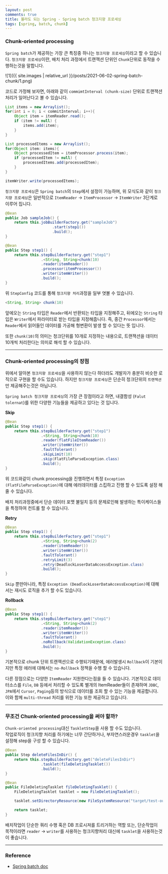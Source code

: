 ```yaml
---
layout: post
comments: true
title: 몰라도 되는 Spring - Spring batch 청크지향 프로세싱
tags: [spring, batch, chunk]
---
```


### Chunk-oriented processing 

`Spring batch`가 제공하는 가장 큰 특징중 하나는 `청크지향 프로세싱`이라고 할 수 있습니다. `청크지향 프로세싱`이란, 배치 처리 과정에서 트랜잭션 단위인 `Chunk`단위로 동작을 수행하는것을 말합니다.

![1]({{ site.images | relative_url }}/posts/2021-06-02-spring-batch-chunk/1.png) 

코드로 가정해 보자면, 아래와 같이 `commimtInterval (chunk-size)` 단위로 트랜잭션 처리가 일어난다고 볼 수 있습니다.

```java
List items = new Arraylist();
for(int i = 0; i < commitInterval; i++){
    Object item = itemReader.read();
    if (item != null) {
        items.add(item);
    }
}

List processedItems = new Arraylist();
for(Object item: items){
    Object processedItem = itemProcessor.process(item);
    if (processedItem != null) {
        processedItems.add(processedItem);
    }
}

itemWriter.write(processedItems);
```

`청크지향 프로세싱`은 `Spring batch`의 `Step`에서 설정이 가능하며, 위 모식도와 같이 `청크지향 프로세싱`은 일반적으로 `ItemReader` -> `ItemProcessor` -> `ItemWriter` 3단계로 이루어 집니다.

```java
@Bean
public Job sampleJob() {
    return this.jobBuilderFactory.get("sampleJob")
                     .start(step1())
                     .build();
}

@Bean
public Step step1() {
	return this.stepBuilderFactory.get("step1")
				.<String, String>chunk(10)
				.reader(itemReader())
                .processor(itemProcessor())
				.writer(itemWriter())
				.build();
}
```

위 `StepConfig` 코드를 통해 `청크지향 처리`과정을 일부 엿볼 수 있습니다.  

```java
<String, String> chunk(10)
```

앞에오는 `String` 타입은 `Reader`에서 반환되는 타입을 지정해주고, 뒤에오는 `String` 타입은 `Writer`에서 파라미터로 받는 타입을 지정해줍니다. 즉, 중간 `Processor`에서는 `Reader`에서 읽어들인 데이터를 가공해 형변환이 발생 할 수 있다는 뜻 입니다.

또한 `chunk(10)`의 의미는 청크단위를 10개로 지정하는 내용으로, 트랜잭션을 데이터 10개씩 처리한다는 의미로 해석 할 수 있습니다.

---

### Chunk-oriented processing의 장점

위에서 알아본 `청크지향 프로세싱`을 사용하지 않는다 하더라도 개발자가 충분히 비슷한 로직으로 구현을 할 수도 있습니다. 하지만 `청크지향 프로세싱`은 단순히 청크단위의 `트랜잭션`만 제공해주는것은 아닙니다.

`Spring batch 청크지향 프로세싱`의 가장 큰 장점이라고 하면, 내결함성 (`Falut tolernat`)를 위한 다양한 기능들을 제공하고 있다는 것 입니다.

**Skip**

```java
@Bean
public Step step1() {
	return this.stepBuilderFactory.get("step1")
				.<String, String>chunk(10)
				.reader(flatFileItemReader())
				.writer(itemWriter())
				.faultTolerant()
				.skipLimit(10)
				.skip(FlatFileParseException.class)
				.build();
}
```

위 코드와같이 chunk processing을 진행하면서 특정 `Exception (FlatFileParseException)`에 대해 에러데이터를 스킵하고 진행 할 수 있도록 설정 해 줄 수 있습니다.  

배치 처리과정중에서 단순 데이터 포맷 불일치 등의 문제로인해 발생하는 특이케이스들을 특정하여 컨트롤 할 수 있습니다.

**Retry**

```java
@Bean
public Step step1() {
	return this.stepBuilderFactory.get("step1")
				.<String, String>chunk(2)
				.reader(itemReader())
				.writer(itemWriter())
				.faultTolerant()
				.retryLimit(3)
				.retry(DeadlockLoserDataAccessException.class)
				.build();
}
```

`Skip` 뿐만아니라, 특정 `Exception (DeadlockLoserDataAccessException)`에 대해서는 재시도 로직을 추가 할 수도 있습니다.




**Rollback**

```java
@Bean
public Step step1() {
	return this.stepBuilderFactory.get("step1")
				.<String, String>chunk(2)
				.reader(itemReader())
				.writer(itemWriter())
				.faultTolerant()
				.noRollback(ValidationException.class)
				.build();
}
```

기본적으로 chunk 단위 트랜잭션으로 수행되기때문에, 에러발생시 `Rollback`이 기본이지만 특정 에러에 대해서는 `no-Rollback` 정책을 수행 할 수 있습니다.  

다른 장점으로는 다양한 `ItemReader` 지원한다는점을 들 수 있습니다. 기본적으로 데이터소스를 `File`, `DB` 등에서 처리할 수 있도록 별개의 ItemReader들이 존재하며 `JDBC`, `JPA`에서 `Cursor`, `Paging`등의 방식으로 데이터를 조회 할 수 있는 기능을 제공합니다. 이와 함께 `multi-thread` 처리를 위한 기능 또한 제공하고 있습니다.

---

### 무조건 Chunk-oriented processing을 써야 할까?

`Chunk-oriented processing`대신 `TaskletStep`을 사용 할 수도 있습니다.  
작업로직이 청크지향 처리를 하기에는 너무 간단하거나, 부자연스러운경우 `tasklet`을 설정해 step을 구성 할 수 있습니다.

```java
@Bean
public Step deleteFilesInDir() {
	return this.stepBuilderFactory.get("deleteFilesInDir")
				.tasklet(fileDeletingTasklet())
				.build();
}

@Bean
public FileDeletingTasklet fileDeletingTasklet() {
	FileDeletingTasklet tasklet = new FileDeletingTasklet();

	tasklet.setDirectoryResource(new FileSystemResource("target/test-outputs/test-dir"));

	return tasklet;
}
```

배치작업이 단순한 쿼리 수행 혹은 DB 프로시져를 트리거하는 역할 또는, 단순작업이 목적이라면 `reader` -> `writer`를 사용하는 청크지향처리 대신에 `tasklet`을 사용하는것이 좋습니다.


---

### Reference

- [Spring batch doc](https://docs.spring.io/spring-batch/docs/current/reference/html/index.html)
